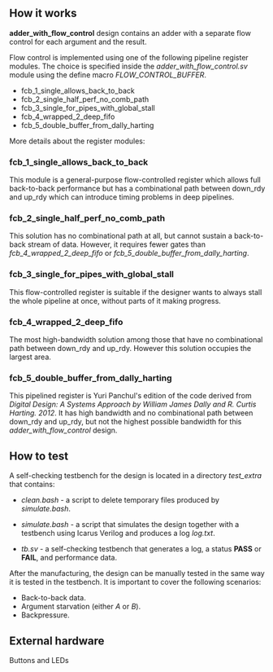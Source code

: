 <!---

This file is used to generate your project datasheet. Please fill in the information below and delete any unused
sections.

You can also include images in this folder and reference them in the markdown. Each image must be less than
512 kb in size, and the combined size of all images must be less than 1 MB.
-->

## How it works

**adder_with_flow_control** design contains an adder with a separate flow control for each argument and the result.

Flow control is implemented using one of the following pipeline register modules.
The choice is specified inside the *adder_with_flow_control.sv* module using
the define macro *FLOW_CONTROL_BUFFER*.

* fcb_1_single_allows_back_to_back
* fcb_2_single_half_perf_no_comb_path
* fcb_3_single_for_pipes_with_global_stall
* fcb_4_wrapped_2_deep_fifo
* fcb_5_double_buffer_from_dally_harting

More details about the register modules:

### fcb_1_single_allows_back_to_back

This module is a general-purpose flow-controlled register
which allows full back-to-back performance
but has a combinational path between down_rdy and up_rdy
which can introduce timing problems in deep pipelines.

### fcb_2_single_half_perf_no_comb_path

This solution has no combinational path at all,
but cannot sustain a back-to-back stream of data.
However, it requires fewer gates than *fcb_4_wrapped_2_deep_fifo*
or *fcb_5_double_buffer_from_dally_harting*.

### fcb_3_single_for_pipes_with_global_stall

This flow-controlled register is suitable
if the designer wants to always
stall the whole pipeline at once,
without parts of it making progress.

### fcb_4_wrapped_2_deep_fifo

The most high-bandwidth solution
among those that have no combinational path
between down_rdy and up_rdy.
However this solution occupies the largest area.

### fcb_5_double_buffer_from_dally_harting

This pipelined register is Yuri Panchul's edition of the code derived from 
*Digital Design: A Systems Approach by William James Dally and R. Curtis Harting. 2012*.
It has high bandwidth and no combinational path between down_rdy and up_rdy,
but not the highest possible bandwidth for this *adder_with_flow_control*
design.

## How to test

A self-checking testbench for the design is located in a directory
*test_extra* that contains:

* *clean.bash* - a script to delete temporary files produced by
  *simulate.bash*.

* *simulate.bash* - a script that simulates the design together with a testbench using
  Icarus Verilog and produces a log *log.txt*.

* *tb.sv* - a self-checking testbench that generates a log, a status
  **PASS** or **FAIL**, and performance data.

After the manufacturing, the design can be manually tested in the same way it
is tested in the testbench. It is important to cover the following
scenarios:

* Back-to-back data.
* Argument starvation (either *A* or *B*).
* Backpressure.

## External hardware

Buttons and LEDs
